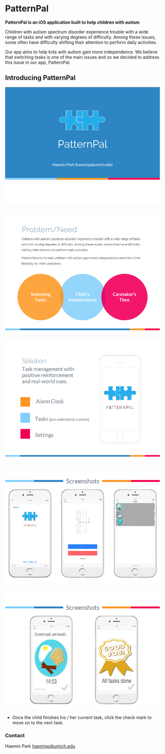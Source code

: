 # PatternPal

**PatternPal is an iOS application built to help children with autism**


Children with autism spectrum disorder experience trouble with a wide range of tasks and with varying degrees of difficulty. Among these issues, some often have difficulty shifting their attention to perform daily activities. 

Our app aims to help kids with autism gain more independence. We believe that switching tasks is one of the main issues and so we decided to address this issue in our app, PatternPal. 

## Introducing PatternPal
![alt tag](https://github.com/haeminn/Pattern-Pal/blob/master/p1.PNG)
##
![alt tag](https://github.com/haeminn/Pattern-Pal/blob/master/p2.PNG)
##
![alt tag](https://github.com/haeminn/Pattern-Pal/blob/master/p3.PNG)
##
![alt tag](https://github.com/haeminn/Pattern-Pal/blob/master/p4.PNG)
##
![alt tag](https://github.com/haeminn/Pattern-Pal/blob/master/p5.PNG)

- Once the child finishes his / her current task, click the check mark to move on to the next task.



### Contact
Haemin Park haeminp@umich.edu



